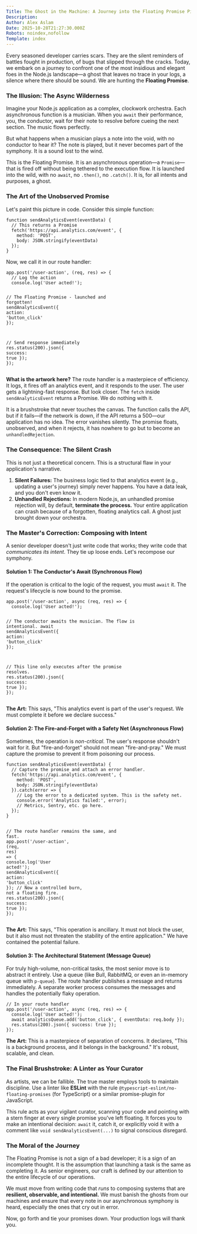 ```yaml
---
Title: The Ghost in the Machine: A Journey into the Floating Promise Pitfall
Description: 
Author: Alex Aslam
Date: 2025-10-28T21:27:30.000Z
Robots: noindex,nofollow
Template: index
---
```

<p>Every seasoned developer carries scars. They are the silent reminders of battles fought in production, of bugs that slipped through the cracks. Today, we embark on a journey to confront one of the most insidious and elegant foes in the Node.js landscape—a ghost that leaves no trace in your logs, a silence where there should be sound. We are hunting the <strong>Floating Promise</strong>.</p>

<h3>
  
  
  The Illusion: The Async Wilderness
</h3>

<p>Imagine your Node.js application as a complex, clockwork orchestra. Each asynchronous function is a musician. When you <code>await</code> their performance, you, the conductor, wait for their note to resolve before cueing the next section. The music flows perfectly.</p>

<p>But what happens when a musician plays a note into the void, with no conductor to hear it? The note is played, but it never becomes part of the symphony. It is a sound lost to the wind.</p>

<p>This is the Floating Promise. It is an asynchronous operation—a <code>Promise</code>—that is fired off without being tethered to the execution flow. It is launched into the wild, with no <code>await</code>, no <code>.then()</code>, no <code>.catch()</code>. It is, for all intents and purposes, a ghost.</p>

<h3>
  
  
  The Art of the Unobserved Promise
</h3>

<p>Let's paint this picture in code. Consider this simple function:<br>
</p>

<div class="highlight js-code-highlight">
<pre class="highlight javascript"><code><span class="kd">function</span> <span class="nf">sendAnalyticsEvent</span><span class="p">(</span><span class="nx">eventData</span><span class="p">)</span> <span class="p">{</span>
  <span class="c1">// This returns a Promise</span>
  <span class="nf">fetch</span><span class="p">(</span><span class="dl">'</span><span class="s1">https://api.analytics.com/event</span><span class="dl">'</span><span class="p">,</span> <span class="p">{</span>
    <span class="na">method</span><span class="p">:</span> <span class="dl">'</span><span class="s1">POST</span><span class="dl">'</span><span class="p">,</span>
    <span class="na">body</span><span class="p">:</span> <span class="nx">JSON</span><span class="p">.</span><span class="nf">stringify</span><span class="p">(</span><span class="nx">eventData</span><span class="p">)</span>
  <span class="p">});</span>
<span class="p">}</span>
</code></pre>

</div>



<p>Now, we call it in our route handler:<br>
</p>

<div class="highlight js-code-highlight">
<pre class="highlight javascript"><code><span class="nx">app</span><span class="p">.</span><span class="nf">post</span><span class="p">(</span><span class="dl">'</span><span class="s1">/user-action</span><span class="dl">'</span><span class="p">,</span> <span class="p">(</span><span class="nx">req</span><span class="p">,</span> <span class="nx">res</span><span class="p">)</span> <span class="o">=&gt;</span> <span class="p">{</span>
  <span class="c1">// Log the action</span>
  <span class="nx">console</span><span class="p">.</span><span class="nf">log</span><span class="p">(</span><span class="dl">'</span><span class="s1">User acted!</span><span class="dl">'</span><span class="p">);</span>

  <span class="c1">// The Floating Promise - launched and forgotten!</span>
  <span class="nf">sendAnalyticsEvent</span><span class="p">({</span> <span class="na">action</span><span class="p">:</span> <span class="dl">'</span><span class="s1">button_click</span><span class="dl">'</span> <span class="p">});</span>

  <span class="c1">// Send response immediately</span>
  <span class="nx">res</span><span class="p">.</span><span class="nf">status</span><span class="p">(</span><span class="mi">200</span><span class="p">).</span><span class="nf">json</span><span class="p">({</span> <span class="na">success</span><span class="p">:</span> <span class="kc">true</span> <span class="p">});</span>
<span class="p">});</span>
</code></pre>

</div>



<p><strong>What is the artwork here?</strong> The route handler is a masterpiece of efficiency. It logs, it fires off an analytics event, and it responds to the user. The user gets a lightning-fast response. But look closer. The <code>fetch</code> inside <code>sendAnalyticsEvent</code> returns a Promise. We do nothing with it.</p>

<p>It is a brushstroke that never touches the canvas. The function calls the API, but if it fails—if the network is down, if the API returns a 500—our application has no idea. The error vanishes silently. The promise floats, unobserved, and when it rejects, it has nowhere to go but to become an <code>unhandledRejection</code>.</p>

<h3>
  
  
  The Consequence: The Silent Crash
</h3>

<p>This is not just a theoretical concern. This is a structural flaw in your application's narrative.</p>

<ol>
<li> <strong>Silent Failures:</strong> The business logic tied to that analytics event (e.g., updating a user's journey) simply never happens. You have a data leak, and you don't even know it.</li>
<li> <strong>Unhandled Rejections:</strong> In modern Node.js, an unhandled promise rejection will, by default, <strong>terminate the process.</strong> Your entire application can crash because of a forgotten, floating analytics call. A ghost just brought down your orchestra.</li>
</ol>

<h3>
  
  
  The Master's Correction: Composing with Intent
</h3>

<p>A senior developer doesn't just write code that works; they write code that <em>communicates its intent</em>. They tie up loose ends. Let's recompose our symphony.</p>

<h4>
  
  
  Solution 1: The Conductor's Await (Synchronous Flow)
</h4>

<p>If the operation is critical to the logic of the request, you must <code>await</code> it. The request's lifecycle is now bound to the promise.<br>
</p>

<div class="highlight js-code-highlight">
<pre class="highlight javascript"><code><span class="nx">app</span><span class="p">.</span><span class="nf">post</span><span class="p">(</span><span class="dl">'</span><span class="s1">/user-action</span><span class="dl">'</span><span class="p">,</span> <span class="k">async </span><span class="p">(</span><span class="nx">req</span><span class="p">,</span> <span class="nx">res</span><span class="p">)</span> <span class="o">=&gt;</span> <span class="p">{</span>
  <span class="nx">console</span><span class="p">.</span><span class="nf">log</span><span class="p">(</span><span class="dl">'</span><span class="s1">User acted!</span><span class="dl">'</span><span class="p">);</span>

  <span class="c1">// The conductor awaits the musician. The flow is intentional.</span>
  <span class="k">await</span> <span class="nf">sendAnalyticsEvent</span><span class="p">({</span> <span class="na">action</span><span class="p">:</span> <span class="dl">'</span><span class="s1">button_click</span><span class="dl">'</span> <span class="p">});</span>

  <span class="c1">// This line only executes after the promise resolves.</span>
  <span class="nx">res</span><span class="p">.</span><span class="nf">status</span><span class="p">(</span><span class="mi">200</span><span class="p">).</span><span class="nf">json</span><span class="p">({</span> <span class="na">success</span><span class="p">:</span> <span class="kc">true</span> <span class="p">});</span>
<span class="p">});</span>
</code></pre>

</div>



<p><strong>The Art:</strong> This says, "This analytics event is part of the user's request. We must complete it before we declare success."</p>

<h4>
  
  
  Solution 2: The Fire-and-Forget with a Safety Net (Asynchronous Flow)
</h4>

<p>Sometimes, the operation is <em>non-critical</em>. The user's response shouldn't wait for it. But "fire-and-forget" should not mean "fire-and-pray." We must capture the promise to prevent it from poisoning our process.<br>
</p>

<div class="highlight js-code-highlight">
<pre class="highlight javascript"><code><span class="kd">function</span> <span class="nf">sendAnalyticsEvent</span><span class="p">(</span><span class="nx">eventData</span><span class="p">)</span> <span class="p">{</span>
  <span class="c1">// Capture the promise and attach an error handler.</span>
  <span class="nf">fetch</span><span class="p">(</span><span class="dl">'</span><span class="s1">https://api.analytics.com/event</span><span class="dl">'</span><span class="p">,</span> <span class="p">{</span>
    <span class="na">method</span><span class="p">:</span> <span class="dl">'</span><span class="s1">POST</span><span class="dl">'</span><span class="p">,</span>
    <span class="na">body</span><span class="p">:</span> <span class="nx">JSON</span><span class="p">.</span><span class="nf">stringify</span><span class="p">(</span><span class="nx">eventData</span><span class="p">)</span>
  <span class="p">}).</span><span class="k">catch</span><span class="p">(</span><span class="nx">error</span> <span class="o">=&gt;</span> <span class="p">{</span>
    <span class="c1">// Log the error to a dedicated system. This is the safety net.</span>
    <span class="nx">console</span><span class="p">.</span><span class="nf">error</span><span class="p">(</span><span class="dl">'</span><span class="s1">Analytics failed:</span><span class="dl">'</span><span class="p">,</span> <span class="nx">error</span><span class="p">);</span>
    <span class="c1">// Metrics, Sentry, etc. go here.</span>
  <span class="p">});</span>
<span class="p">}</span>

<span class="c1">// The route handler remains the same, and fast.</span>
<span class="nx">app</span><span class="p">.</span><span class="nf">post</span><span class="p">(</span><span class="dl">'</span><span class="s1">/user-action</span><span class="dl">'</span><span class="p">,</span> <span class="p">(</span><span class="nx">req</span><span class="p">,</span> <span class="nx">res</span><span class="p">)</span> <span class="o">=&gt;</span> <span class="p">{</span>
  <span class="nx">console</span><span class="p">.</span><span class="nf">log</span><span class="p">(</span><span class="dl">'</span><span class="s1">User acted!</span><span class="dl">'</span><span class="p">);</span>
  <span class="nf">sendAnalyticsEvent</span><span class="p">({</span> <span class="na">action</span><span class="p">:</span> <span class="dl">'</span><span class="s1">button_click</span><span class="dl">'</span> <span class="p">});</span> <span class="c1">// Now a controlled burn, not a floating fire.</span>
  <span class="nx">res</span><span class="p">.</span><span class="nf">status</span><span class="p">(</span><span class="mi">200</span><span class="p">).</span><span class="nf">json</span><span class="p">({</span> <span class="na">success</span><span class="p">:</span> <span class="kc">true</span> <span class="p">});</span>
<span class="p">});</span>
</code></pre>

</div>



<p><strong>The Art:</strong> This says, "This operation is ancillary. It must not block the user, but it also must not threaten the stability of the entire application." We have contained the potential failure.</p>

<h4>
  
  
  Solution 3: The Architectural Statement (Message Queue)
</h4>

<p>For truly high-volume, non-critical tasks, the most senior move is to abstract it entirely. Use a queue (like Bull, RabbitMQ, or even an in-memory queue with <code>p-queue</code>). The route handler publishes a message and returns immediately. A separate worker process consumes the messages and handles the potentially flaky operation.<br>
</p>

<div class="highlight js-code-highlight">
<pre class="highlight javascript"><code><span class="c1">// In your route handler</span>
<span class="nx">app</span><span class="p">.</span><span class="nf">post</span><span class="p">(</span><span class="dl">'</span><span class="s1">/user-action</span><span class="dl">'</span><span class="p">,</span> <span class="k">async </span><span class="p">(</span><span class="nx">req</span><span class="p">,</span> <span class="nx">res</span><span class="p">)</span> <span class="o">=&gt;</span> <span class="p">{</span>
  <span class="nx">console</span><span class="p">.</span><span class="nf">log</span><span class="p">(</span><span class="dl">'</span><span class="s1">User acted!</span><span class="dl">'</span><span class="p">);</span>
  <span class="k">await</span> <span class="nx">analyticsQueue</span><span class="p">.</span><span class="nf">add</span><span class="p">(</span><span class="dl">'</span><span class="s1">button_click</span><span class="dl">'</span><span class="p">,</span> <span class="p">{</span> <span class="na">eventData</span><span class="p">:</span> <span class="nx">req</span><span class="p">.</span><span class="nx">body</span> <span class="p">});</span>
  <span class="nx">res</span><span class="p">.</span><span class="nf">status</span><span class="p">(</span><span class="mi">200</span><span class="p">).</span><span class="nf">json</span><span class="p">({</span> <span class="na">success</span><span class="p">:</span> <span class="kc">true</span> <span class="p">});</span>
<span class="p">});</span>
</code></pre>

</div>



<p><strong>The Art:</strong> This is a masterpiece of separation of concerns. It declares, "This is a background process, and it belongs in the background." It's robust, scalable, and clean.</p>

<h3>
  
  
  The Final Brushstroke: A Linter as Your Curator
</h3>

<p>As artists, we can be fallible. The true master employs tools to maintain discipline. Use a linter like <strong>ESLint</strong> with the rule <code>@typescript-eslint/no-floating-promises</code> (for TypeScript) or a similar promise-plugin for JavaScript.</p>

<p>This rule acts as your vigilant curator, scanning your code and pointing with a stern finger at every single promise you've left floating. It forces you to make an intentional decision: <code>await</code> it, catch it, or explicitly void it with a comment like <code>void sendAnalyticsEvent(...)</code> to signal conscious disregard.</p>

<h3>
  
  
  The Moral of the Journey
</h3>

<p>The Floating Promise is not a sign of a bad developer; it is a sign of an incomplete thought. It is the assumption that launching a task is the same as completing it. As senior engineers, our craft is defined by our attention to the entire lifecycle of our operations.</p>

<p>We must move from writing code that <em>runs</em> to composing systems that are <strong>resilient, observable, and intentional.</strong> We must banish the ghosts from our machines and ensure that every note in our asynchronous symphony is heard, especially the ones that cry out in error.</p>

<p>Now, go forth and tie your promises down. Your production logs will thank you.</p>

